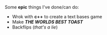 Some **epic** things I've done/can do:
- Wrok with **c++** to create a text bases game 
- Make ***THE WORLDS BEST TOAST***
- Backflips (*that's a lie*)
